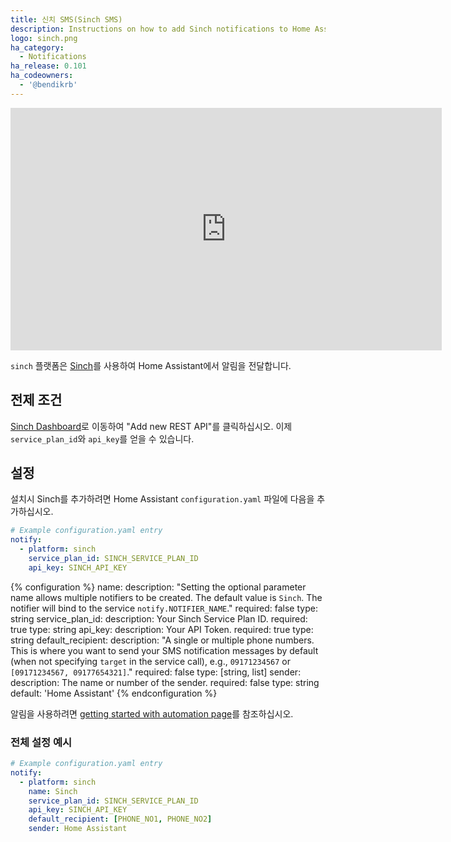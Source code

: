 ```yaml
---
title: 신치 SMS(Sinch SMS)
description: Instructions on how to add Sinch notifications to Home Assistant.
logo: sinch.png
ha_category:
  - Notifications
ha_release: 0.101
ha_codeowners:
  - '@bendikrb'
---
```


<div class='videoWrapper'>
<iframe width="690" height="388" src="https://www.youtube.com/embed/P2OCfXsSIU0" frameborder="0" allow="accelerometer; autoplay; encrypted-media; gyroscope; picture-in-picture" allowfullscreen></iframe>
</div>

`sinch` 플랫폼은 [Sinch](https://www.sinch.com/products/messaging/sms/)를 사용하여 Home Assistant에서 알림을 전달합니다.

## 전제 조건

[Sinch Dashboard](https://dashboard.sinch.com/sms/api/rest)로 이동하여 "Add new REST API"를 클릭하십시오. 이제 `service_plan_id`와 `api_key`를 얻을 수 있습니다.

## 설정

설치시 Sinch를 추가하려면 Home Assistant `configuration.yaml` 파일에 다음을 추가하십시오.

```yaml
# Example configuration.yaml entry
notify:
  - platform: sinch
    service_plan_id: SINCH_SERVICE_PLAN_ID
    api_key: SINCH_API_KEY
```

{% configuration %}
name:
  description: "Setting the optional parameter name allows multiple notifiers to be created. The default value is `Sinch`. The notifier will bind to the service `notify.NOTIFIER_NAME`."
  required: false
  type: string
service_plan_id:
  description: Your Sinch Service Plan ID.
  required: true
  type: string
api_key:
  description: Your API Token.
  required: true
  type: string
default_recipient:
  description: "A single or multiple phone numbers. This is where you want to send your SMS notification messages by default (when not specifying `target` in the service call), e.g., `09171234567` or `[09171234567, 09177654321]`."
  required: false
  type: [string, list]
sender:
  description: The name or number of the sender.
  required: false
  type: string
  default: 'Home Assistant'
{% endconfiguration %}

알림을 사용하려면 [getting started with automation page](/getting-started/automation/)를 참조하십시오.

### 전체 설정 예시

```yaml
# Example configuration.yaml entry
notify:
  - platform: sinch
    name: Sinch
    service_plan_id: SINCH_SERVICE_PLAN_ID
    api_key: SINCH_API_KEY
    default_recipient: [PHONE_NO1, PHONE_NO2]
    sender: Home Assistant
```
